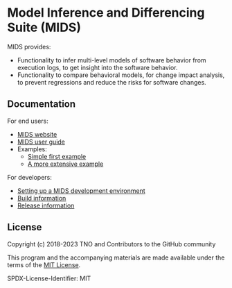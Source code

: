 # Model Inference and Differencing Suite (MIDS)

MIDS provides:

* Functionality to infer multi-level models of software behavior from execution logs, to get insight into the software behavior.
* Functionality to compare behavioral models, for change impact analysis, to prevent regressions and reduce the risks for software changes.

## Documentation

For end users:

* [MIDS website](https://tno.github.io/MIDS)
* [MIDS user guide](https://tno.github.io/MIDS/userguide)
* Examples:
  * [Simple first example](docs/example-simple.md)
  * [A more extensive example](docs/example-extensive.md)

For developers:

* [Setting up a MIDS development environment](docs/setup-development-environment.md)
* [Build information](docs/build-info.md)
* [Release information](docs/release-process.md)

## License

Copyright (c) 2018-2023 TNO and Contributors to the GitHub community

This program and the accompanying materials are made available under the terms of the [MIT License](LICENSE).

SPDX-License-Identifier: MIT
